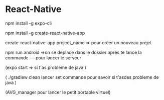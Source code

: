 # React-Native
npm install -g expo-cli

npm install -g create-react-native-app

create-react-native-app project_name => pour créer un nouveau prejet

npm run android =>on se deplace dans le dossier aprés te lance la commande ---pour lancer le serveur

(expo start => si t'as probleme de java )

( ./gradlew clean lancer set commande pour savoir si t'asdes probleme de java )

(AVG_manager pour lancer le petit portable virtuel)

